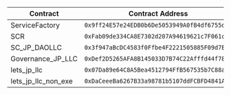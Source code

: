 
| Contract | Contract Address |
| -------- | --------------- |
| ServiceFactory | `0x9ff24E57e24EDB0b6De5053949A0fB4df6755d8B` |
| SCR | `0xFab09de334CA8E7302d207A94619621c7F061c44` |
| SC_JP_DAOLLC | `0x3f947aBcDC4583f0Ffbe4F2221505885F09d7E0A` |
| Governance_JP_LLC | `0xDef2D5265AFA8B145033D7B74C22Afffd44f7898` |
| lets_jp_llc | `0x07Da89e64C8A5Bea4512794FfB567535b7C88aF5` |
| lets_jp_llc_non_exe | `0xDaCeeeBa6267B33a98781b5107ddFCBFD4841A28` |
